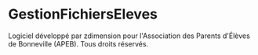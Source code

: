 # GestionFichiersEleves
Logiciel développé par zdimension pour l'Association des Parents d'Élèves de Bonneville (APEB). Tous droits réservés.
